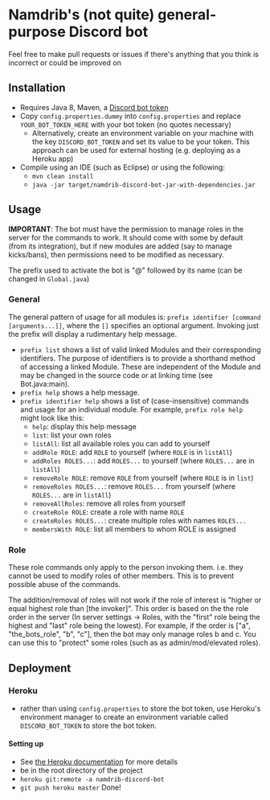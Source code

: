# Namdrib's (not quite) general-purpose Discord bot

Feel free to make pull requests or issues if there's anything that you think is incorrect or could be improved on

## Installation
- Requires Java 8, Maven, a [Discord bot token](https://github.com/reactiflux/discord-irc/wiki/Creating-a-discord-bot-&-getting-a-token)
- Copy `config.properties.dummy` into `config.properties` and replace `YOUR_BOT_TOKEN_HERE` with your bot token (no quotes necessary)
	- Alternatively, create an environment variable on your machine with the key `DISCORD_BOT_TOKEN` and set its value to be your token. This approach can be used for external hosting (e.g. deploying as a Heroku app)
- Compile using an IDE (such as Eclipse) or using the following:
	- `mvn clean install`
	- `java -jar target/namdrib-discord-bot-jar-with-dependencies.jar`

## Usage
**IMPORTANT**: The bot must have the permission to manage roles in the server for the commands to work. It should come with some by default (from its integration), but if new modules are added (say to manage kicks/bans), then permissions need to be modified as necessary.

The prefix used to activate the bot is "@" followed by its name (can be changed in `Global.java`)

### General
The general pattern of usage for all modules is: `prefix identifier [command [arguments...]]`, where the `[]` specifies an optional argument. Invoking just the prefix will display a rudimentary help message.

- `prefix list` shows a list of valid linked Modules and their corresponding identifiers. The purpose of identifiers is to provide a shorthand method of accessing a linked Module. These are independent of the Module and may be changed in the source code or at linking time (see Bot.java:main).
- `prefix help` shows a help message.
- `prefix identifier help` shows a list of (case-insensitive) commands and usage for an individual module. For example, `prefix role help` might look like this:
	- `help`: display this help message
	- `list`: list your own roles
	- `listAll`: list all available roles you can add to yourself
	- `addRole ROLE`: add `ROLE` to yourself (where `ROLE` is in `listAll`)
	- `addRoles ROLES...`: add `ROLES...` to yourself (where `ROLES...` are in `listAll`)
	- `removeRole ROLE`: remove `ROLE` from yourself (where `ROLE` is in `list`)
	- `removeRoles ROLES...`: remove `ROLES...` from yourself (where `ROLES...` are in `listAll`)
	- `removeAllRoles`: remove all roles from yourself
	- `createRole ROLE`: create a role with name `ROLE`
	- `createRoles ROLES...`: create multiple roles with names `ROLES...`
	- `membersWith ROLE`: list all members to whom ROLE is assigned

### Role
These role commands only apply to the person invoking them. i.e. they cannot be used to modify roles of other members. This is to prevent possible abuse of the commands.

The addition/removal of roles will not work if the role of interest is "higher or equal highest role than [the invoker]". This order is based on the the role order in the server (In server settings -> Roles, with the "first" role being the highest and "last" role being the lowest). For example, if the order is ["a", "the\_bots\_role", "b", "c"], then the bot may only manage roles b and c. You can use this to "protect" some roles (such as as admin/mod/elevated roles). 

## Deployment
### Heroku
- rather than using `config.properties` to store the bot token, use Heroku's environment manager to create an environment variable called `DISCORD_BOT_TOKEN` to store the bot token.

#### Setting up
- See [the Heroku documentation](https://devcenter.heroku.com/articles/git) for more details
- be in the root directory of the project
- `heroku git:remote -a namdrib-discord-bot`
- `git push heroku master`
Done!
